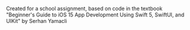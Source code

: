 Created for a school assignment, based on code in the textbook "Beginner's Guide to iOS 15 App Development Using Swift 5, SwiftUI, and UIKit" by Serhan Yamacli
